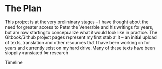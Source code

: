 # The Plan

This project is at the very preliminary stages – I have thought about the need for greater access to Peter the Venerable and his writings for years, but am now starting to concepualize what it would look like in practice. The Gitbook/Github project pages represent my first stab at it – an initial upload of texts, translation and other resources that I have been working on for years and currently exist on my hard drive. Many of these texts have been sloppily translated for research

Timeline:



